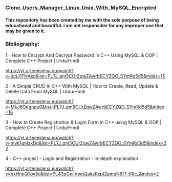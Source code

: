 ### Clone_Users_Manager_Linux_Unix_With_MySQL_Encripted

####  This repository has been created by me with the sole purpose of being educational and beautiful. I am not responsible for any improper use that may be given to it.


### Bibliography:

1 - How to Encrypt And Decrypt Password in C++ Using MySQL & OOP | Complete C++ Project | Urdu/Hindi

https://yt.artemislena.eu/watch?v=IutjJ1FNAkg&list=PL7J_qm5CUrZqwZAwrbECYZQO_SYmRd5d5&index=15


2 - A Simple CRUD In C++ With MySQL | How to Create, Read, Update & Delete Data From MySQL | Urdu/Hindi

https://yt.artemislena.eu/watch?v=MkJ6Oegnpu0&list=PL7J_qm5CUrZqwZAwrbECYZQO_SYmRd5d5&index=16


3 - How to Create Registration & Login Form in C++ using MySQL & OOP | Complete C++ Project | Urdu/Hindi

https://yt.artemislena.eu/watch?v=myk1qnIzkDg&list=PL7J_qm5CUrZqwZAwrbECYZQO_SYmRd5d5&index=22

4 - C++ project - Login and Registration - in-depth explanation

https://yt.artemislena.eu/watch?v=nxHnnQToy5o&list=PL43pGnjiVwgQakzRxpt2amqN9f7-tRtc_&index=2
